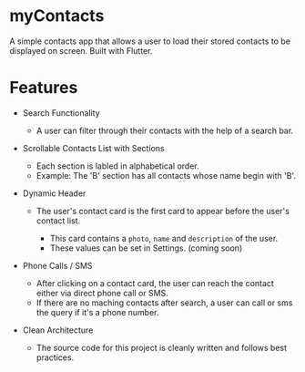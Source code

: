 # myContacts

A simple contacts app that allows a user to load their stored contacts to be displayed on screen. Built with Flutter.

# Features

- Search Functionality
  - A user can filter through their contacts with the help of a search bar.
  
- Scrollable Contacts List with Sections
  - Each section is labled in alphabetical order.
  - Example: The 'B' section has all contacts whose name begin with 'B'.
  
- Dynamic Header
  - The user's contact card is the first card to appear before the user's contact list.
  
    - This card contains a `photo`, `name` and `description` of the user. 
    - These values can be set in Settings. (coming soon)
    
- Phone Calls / SMS
  - After clicking on a contact card, the user can reach the contact either via direct phone call or SMS.
  - If there are no maching contacts after search, a user can call or sms the query if it's a phone number.
  
- Clean Architecture
  - The source code for this project is cleanly written and follows best practices.
